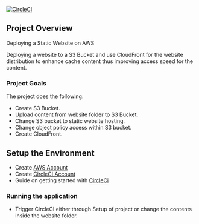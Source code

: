 [![CircleCI](https://circleci.com/gh/kenmusima/Deploy-Static-Website-on-AWS.svg?style=svg)](https://circleci.com/gh/kenmusima/Deploy-Static-Website-on-AWS)

## Project Overview
Deploying a Static Website on AWS

Deploying a website to a S3 Bucket and use CloudFront for the website distribution to enhance cache content thus improving access speed for the content.

### Project Goals

The project does the following:

* Create S3 Bucket.
* Upload content from website folder to S3 Bucket.
* Change S3 bucket to static website hosting.
* Change object policy access within S3 bucket.
* Create CloudFront.

## Setup the Environment

* Create [AWS Account](https://aws.amazon.com/free/)
* Create [CircleCI Account](https://circleci.com/signup/)
* Guide on getting started with [CircleCi](https://circleci.com/docs/getting-started)

### Running the application

* Trigger CircleCI either through Setup of project or change the contents inside the website folder.
